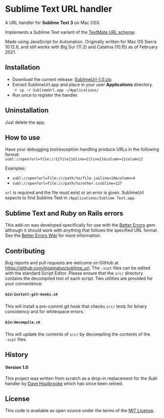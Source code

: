 # Sublime Text URL handler

A URL handler for **Sublime Text 3** on Mac OSX.

Implements a Sublime Text variant of the [TextMate URL scheme](http://blog.macromates.com/2007/the-textmate-url-scheme/).

Made using JavaScript for Automation.  Originally written for Mac OS Sierra 10.12.6, and still works with Big Sur (11.2) and Catalina (10.15) as of February 2021.

## Installation

- Download the current release: [SublimeUrl-1.0.zip](https://github.com/inopinatus/sublime_url/releases/download/v1.0/SublimeUrl-v1.0.zip)
- Extract SublimeUrl.app and place in your user **Applications** directory.
  - `cp -r SublimeUrl.app ~/Applications/`
- Run once to register the handler.

## Uninstallation

Just delete the app.

## How to use

Have your debugging tool/exception handling produce URLs in the following format:  
`subl://open?url=file://{{file}}&line={{line}}&column={{column}}`

Examples:
- `subl://open?url=file:///path/to/file.js&line=19&column=4`
- `subl://open?url=file:///path/to/other.css&line=127`

`url` is required and the file must exist or an error is given.  SublimeUrl expects to find Sublime Text in `/Applications/Sublime Text.app`.

## Sublime Text and Ruby on Rails errors

This add-on was developed specifically for use with the [Better Errors](https://github.com/charliesome/better_errors) gem although it should work with anything that follows the specified URL format.  See the [Better Errors Wiki](https://github.com/charliesome/better_errors/wiki) for more information.

## Contributing

Bug reports and pull requests are welcome on GitHub at https://github.com/inopinatus/sublime_url. The `.scpt` files can be edited with the standard Script Editor.  Please ensure that the `src/` directory contains the decompiled text of each script.  Two utilities are provided for your convenience:

##### `bin/install-git-hooks.sh`

This will install a pre-commit git hook that checks `src/` texts for binary consistency and for whitespace errors.

##### `bin/decompile.sh`

This will update the contents of `src/` by decompiling the contents of the `.scpt` files.

## History

#### Version 1.0
This project was written from scratch as a drop-in replacement for the *Subl* handler by [Dave Houlbrooke](https://github.com/dhoulb) which has since been retired.

## License

This code is available as open source under the terms of the [MIT License](http://opensource.org/licenses/MIT).
